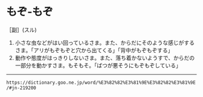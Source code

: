 # もぞ‐もぞ

［副］(スル)

1. 小さな虫などがはい回っているさま。また、からだにそのような感じがするさま。「アリがもぞもぞと穴から出てくる」「背中がもぞもぞする」
2. 動作や態度がはっきりしないさま。また、落ち着かないようすで、からだの一部分を動かすさま。もそもそ。「ばつが悪そうにもぞもぞしている」

---
`https://dictionary.goo.ne.jp/word/%E3%82%82%E3%81%9E%E3%82%82%E3%81%9E/#jn-219200`